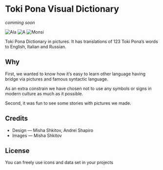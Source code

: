 Toki Pona Visual Dictionary
===========================
*comming soon*

![Ala](https://raw.githubusercontent.com/x-raizor/visual-tokipona/master/pics/ala.png)
![A](https://raw.githubusercontent.com/x-raizor/visual-tokipona/master/pics/a.png)
![Monsi](https://raw.githubusercontent.com/x-raizor/visual-tokipona/master/pics/monsi.png)

Toki Pona Dictionary in pictures. It has translations of 123 Toki Pona’s words to English, Italian and Russian.

## Why
First, we wanted to know how it’s easy to learn other language having bridge via pictures and famous syntactic language. 

As an extra constrain we have chosen not to use any symbols or signs in modern culture as much as it possible.

Second, it was fun to see some stories with pictures we made. 


## Credits
* Design — Misha Shkitov, Andrei Shapiro
* Images — Misha Shkitov


## License
You can freely use icons and data set in your projects 


